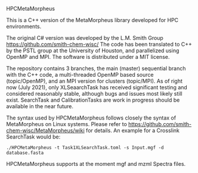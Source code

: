 HPCMetaMorpheus

This is a C++ version of the MetaMorpheus library developed for HPC environments. 

The original C# version was developed by the L.M. Smith Group https://github.com/smith-chem-wisc/
The code has been translated to C++ by the PSTL group at the University of Houston, 
and parallelized using OpenMP and MPI. The software is distributed under a MIT license.

The repository contains 3 branches, the main (master) sequential branch with the C++ code, a multi-threaded OpenMP based source (topic/OpenMP), 
and an MPI version for clusters (topic/MPI). As of right now (July 2021), only XLSeaarchTask has received significant testing and considered reasonably stable, although bugs and issues most likely still exist.  SearchTask and CalibrationTasks are work in progress should be available in the near future.

The syntax used by HPCMetaMorpheus follows closely the syntax of MetaMorpheus on Linux systems. Please refer to https://github.com/smith-chem-wisc/MetaMorpheus/wiki for details. An example for a Crosslink SearchTask would be:

```
./HPCMetaMorpheus -t Task1XLSearchTask.toml -s Input.mgf -d database.fasta
```

HPCMetaMorpheus supports at the moment mgf and mzml Spectra files.  

